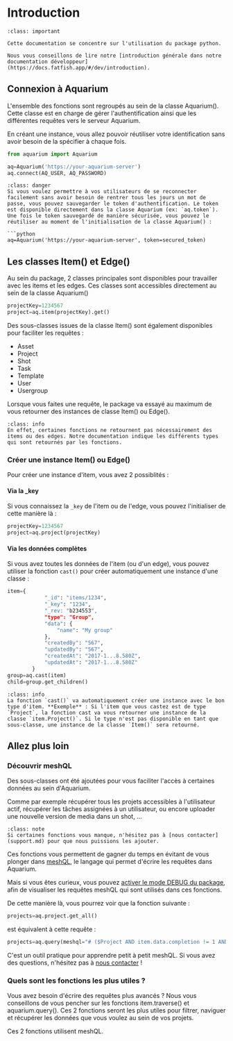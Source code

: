 # Introduction

```{admonition} Introduction générale
:class: important

Cette documentation se concentre sur l'utilisation du package python.

Nous vous conseillons de lire notre [introduction générale dans notre documentation développeur](https://docs.fatfish.app/#/dev/introduction).
```

## Connexion à Aquarium

L'ensemble des fonctions sont regroupés au sein de la classe Aquarium(). Cette classe est en charge de gérer l'authentification ainsi que les différentes requêtes vers le serveur Aquarium.

En créant une instance, vous allez pouvoir réutiliser votre identification sans avoir besoin de la spécifier à chaque fois.

```python
from aquarium import Aquarium

aq=Aquarium('https://your-aquarium-server')
aq.connect(AQ_USER, AQ_PASSWORD)
```

```{admonition} Sécurité
:class: danger
Si vous voulez permettre à vos utilisateurs de se reconnecter facilement sans avoir besoin de rentrer tous les jours un mot de passe, vous pouvez sauvegarder le token d'authentification. Le token est disponible directement dans la classe Aquarium (ex: `aq.token`). Une fois le token sauvegardé de manière sécurisée, vous pouvez le réutiliser au moment de l'initialisation de la classe Aquarium() :

```python
aq=Aquarium('https://your-aquarium-server', token=secured_token)
```

## Les classes Item() et Edge()

Au sein du package, 2 classes principales sont disponibles pour travailler avec les items et les edges. Ces classes sont accessibles directement au sein de la classe Aquarium()

```python
projectKey=1234567
project=aq.item(projectKey).get()
```

Des sous-classes issues de la classe Item() sont également disponibles pour faciliter les requêtes :

- Asset
- Project
- Shot
- Task
- Template
- User
- Usergroup

Lorsque vous faites une requête, le package va essayé au maximum de vous retourner des instances de classe Item() ou Edge().

```{admonition} Détails
:class: info
En effet, certaines fonctions ne retournent pas nécessairement des items ou des edges. Notre documentation indique les différents types qui sont retournés par les fonctions.
```

### Créer une instance Item() ou Edge()
Pour créer une instance d'item, vous avez 2 possiblités :

#### Via la _key
Si vous connaissez la `_key` de l'item ou de l'edge, vous pouvez l'initialiser de cette manière là :
```python
projectKey=1234567
project=aq.project(projectKey)
```

#### Via les données complètes
Si vous avez toutes les données de l'item (ou d'un edge), vous pouvez utiliser la fonction `cast()` pour créer automatiquement une instance d'une classe :

```python
item={
            "_id": "items/1234",
            "_key": "1234",
            "_rev: "b234553",
            "type": "Group",
            "data": {
                "name": "My group"
            },
            "createdBy": "567",
            "updatedBy": "567",
            "createdAt": "2017-1...8.580Z",
            "updatedAt": "2017-1...8.580Z"
        }
group=aq.cast(item)
child=group.get_children()
```

```{admonition} Détail sur la fonction cast()
:class: info
La fonction `cast()` va automatiquement créer une instance avec le bon type d'item. **Exemple** : Si l'item que vous castez est de type `Project`, la fonction cast va vous retourner une instance de la classe `item.Project()`. Si le type n'est pas disponible en tant que sous-classe, une instance de la classe `Item()` sera retourné.
```

## Allez plus loin


### Découvrir meshQL
Des sous-classes ont été ajoutées pour vous faciliter l'accès à certaines données au sein d'Aquarium.

Comme par exemple récupérer tous les projets accessibles à l'utilisateur actif, récupérer les tâches assignées à un utilisateur, ou encore uploader une nouvelle version de media dans un shot, ...

```{admonition} Nous sommes là pour vous
:class: note
Si certaines fonctions vous manque, n'hésitez pas à [nous contacter](support.md) pour que nous puissions les ajouter.
```

Ces fonctions vous permettent de gagner du temps en évitant de vous plonger dans [meshQL](https://docs.fatfish.app/#/dev/meshql), le langage qui permet d'écrire les requêtes dans Aquarium.

Mais si vous êtes curieux, vous pouvez [activer le mode DEBUG du package](troubleshoot.md), afin de visualiser les requêtes meshQL qui sont utilisés dans ces fonctions.

De cette manière là, vous pourrez voir que la fonction suivante :

```python
projects=aq.project.get_all()
```
est équivalent à cette requête :
```python
projects=aq.query(meshql="# ($Project AND item.data.completion != 1 AND NOT <($Trash)- *) ) SORT item.data.name ASC")
```

C'est un outil pratique pour apprendre petit à petit meshQL. Si vous avez des questions, n'hésitez pas à [nous contacter](support.md) !

### Quels sont les fonctions les plus utiles ?

Vous avez besoin d'écrire des requêtes plus avancés ? Nous vous conseillons de vous pencher sur les fonctions item.traverse() et aquarium.query(). Ces 2 fonctions seront les plus utiles pour filtrer, naviguer et récupérer les données que vous voulez au sein de vos projets.

Ces 2 fonctions utilisent meshQL.
